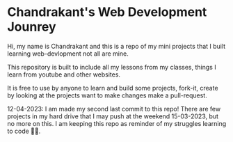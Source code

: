 # Chandrakant's Web Development Jounrey

Hi, my name is Chandrakant and this is a repo of my mini projects that I built learning web-devlopment not all are mine.

This repository is built to include all my lessons from my classes, things I learn from youtube and other websites.

It is free to use by anyone to learn and build some projects, fork-it, create by looking at the projects want to make changes make a pull-request.

12-04-2023: I am made my second last commit to this repo! 
There are few projects in my hard drive that I may push at the weekend 15-03-2023, but no more on this.
I am keeping this repo as reminder of my struggles learning to code 🤣🤣.
